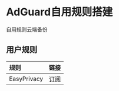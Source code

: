 # AdGuard自用规则搭建
自用规则云端备份
## 用户规则
|规则|链接|
|:-|:-|
|EasyPrivacy|[订阅](https://easylist-downloads.adblockplus.org/easyprivacy.txt)|